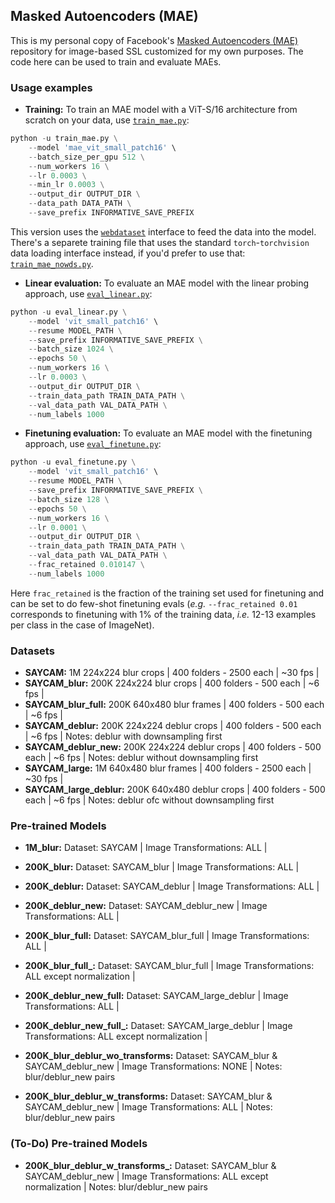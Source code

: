 ## Masked Autoencoders (MAE)

This is my personal copy of Facebook's [Masked Autoencoders (MAE)](https://github.com/facebookresearch/mae) repository for image-based SSL customized for my own purposes. The code here can be used to train and evaluate MAEs.

### Usage examples

* **Training:** To train an MAE model with a ViT-S/16 architecture from scratch on your data, use [`train_mae.py`](https://github.com/eminorhan/mae/blob/master/train_mae.py): 
```python
python -u train_mae.py \
	--model 'mae_vit_small_patch16' \
	--batch_size_per_gpu 512 \
	--num_workers 16 \
	--lr 0.0003 \
	--min_lr 0.0003 \
	--output_dir OUTPUT_DIR \
	--data_path DATA_PATH \
	--save_prefix INFORMATIVE_SAVE_PREFIX
```
This version uses the [`webdataset`](https://github.com/webdataset/webdataset) interface to feed the data into the model. There's a separete training file that uses the standard `torch`-`torchvision` data loading interface instead, if you'd prefer to use that: [`train_mae_nowds.py`](https://github.com/eminorhan/mae/blob/master/train_mae_nowds.py).

* **Linear evaluation:** To evaluate an MAE model with the linear probing approach, use [`eval_linear.py`](https://github.com/eminorhan/mae/blob/master/eval_linear.py): 
```python
python -u eval_linear.py \
	--model 'vit_small_patch16' \
	--resume MODEL_PATH \
	--save_prefix INFORMATIVE_SAVE_PREFIX \
	--batch_size 1024 \
	--epochs 50 \
	--num_workers 16 \
	--lr 0.0003 \
	--output_dir OUTPUT_DIR \
	--train_data_path TRAIN_DATA_PATH \
	--val_data_path VAL_DATA_PATH \
	--num_labels 1000
```

* **Finetuning evaluation:** To evaluate an MAE model with the finetuning approach, use [`eval_finetune.py`](https://github.com/eminorhan/mae/blob/master/eval_finetune.py): 
```python
python -u eval_finetune.py \
	--model 'vit_small_patch16' \
	--resume MODEL_PATH \
	--save_prefix INFORMATIVE_SAVE_PREFIX \
	--batch_size 128 \
	--epochs 50 \
	--num_workers 16 \
	--lr 0.0001 \
	--output_dir OUTPUT_DIR \
	--train_data_path TRAIN_DATA_PATH \
	--val_data_path VAL_DATA_PATH \
	--frac_retained 0.010147 \
	--num_labels 1000
```
Here `frac_retained` is the fraction of the training set used for finetuning and can be set to do few-shot finetuning evals (*e.g.* `--frac_retained 0.01` corresponds to finetuning with 1% of the training data, *i.e.* 12-13 examples per class in the case of ImageNet).

### Datasets

* **SAYCAM:**              1M 224x224 blur crops     | 400 folders - 2500 each | ~30 fps |
* **SAYCAM_blur:**         200K 224x224 blur crops   | 400 folders - 500 each  | ~6 fps  |
* **SAYCAM_blur_full:**    200K 640x480 blur frames  | 400 folders - 500 each  | ~6 fps  |
* **SAYCAM_deblur:**       200K 224x224 deblur crops | 400 folders - 500 each  | ~6 fps  | Notes: deblur with downsampling first
* **SAYCAM_deblur_new:**   200K 224x224 deblur crops | 400 folders - 500 each  | ~6 fps  | Notes: deblur without downsampling first
* **SAYCAM_large:**        1M 640x480 blur frames    | 400 folders - 2500 each | ~30 fps |
* **SAYCAM_large_deblur:** 200K 640x480 deblur crops | 400 folders - 500 each  | ~6 fps  | Notes: deblur ofc without downsampling first

### Pre-trained Models

* **1M_blur:**                           Dataset: SAYCAM                           | Image Transformations: ALL                        |
* **200K_blur:**                         Dataset: SAYCAM_blur                      | Image Transformations: ALL                        |
* **200K_deblur:**                       Dataset: SAYCAM_deblur                    | Image Transformations: ALL                        |
* **200K_deblur_new:**                   Dataset: SAYCAM_deblur_new                | Image Transformations: ALL                        |
* **200K_blur_full:**                    Dataset: SAYCAM_blur_full                 | Image Transformations: ALL                        |
* **200K_blur_full_:**                   Dataset: SAYCAM_blur_full                 | Image Transformations: ALL except normalization   |
* **200K_deblur_new_full:**              Dataset: SAYCAM_large_deblur              | Image Transformations: ALL                        |
* **200K_deblur_new_full_:**             Dataset: SAYCAM_large_deblur              | Image Transformations: ALL except normalization   |

* **200K_blur_deblur_wo_transforms:**    Dataset: SAYCAM_blur & SAYCAM_deblur_new  | Image Transformations: NONE                       | Notes: blur/deblur_new pairs
* **200K_blur_deblur_w_transforms:**     Dataset: SAYCAM_blur & SAYCAM_deblur_new  | Image Transformations: ALL                        | Notes: blur/deblur_new pairs


### (To-Do) Pre-trained Models

* **200K_blur_deblur_w_transforms_:**    Dataset: SAYCAM_blur & SAYCAM_deblur_new  | Image Transformations: ALL except normalization   | Notes: blur/deblur_new pairs
